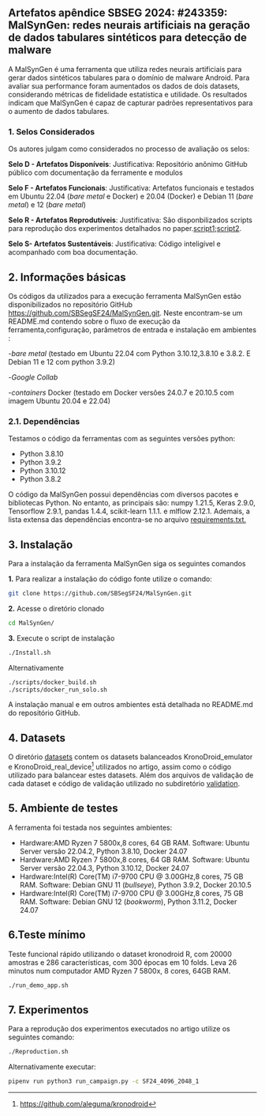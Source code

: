 ## Artefatos apêndice SBSEG 2024: #243359: MalSynGen: redes neurais artificiais na geração de dados tabulares sintéticos para detecção de malware
A MalSynGen  é uma ferramenta que utiliza redes neurais artificiais para gerar dados sintéticos tabulares para o domínio de malware Android.
Para avaliar sua performance foram aumentados os dados de dois datasets, considerando métricas de fidelidade estatística e utilidade. 
Os resultados indicam que MalSynGen é capaz de capturar padrões representativos para o aumento de dados tabulares.

### 1. Selos Considerados
Os autores julgam como considerados no processo de avaliação os selos:

**Selo D - Artefatos Disponíveis**:
Justificativa: Repositório  anônimo  GitHub público com documentação da ferramente e modulos

**Selo F - Artefatos Funcionais**:
Justificativa: Artefatos funcionais e testados em Ubuntu 22.04 (*bare metal* e Docker) e 20.04 (Docker) e Debian  11 (*bare metal*) e 12 (*bare metal*)

**Selo R - Artefatos Reprodutíveis**:
Justificativa: São disponbilizados scripts para reprodução dos experimentos detalhados no paper.[script1](https://github.com/SBSegSF24/MalSynGen/blob/07ccc905a5a48af6cb8d9d9b426e1d5abc65a718/reproduzir_sf24.sh);[script2](https://github.com/SBSegSF24/MalSynGen/blob/e71cec8b62a395ca282528912f21b279e64992c8/Reproduction.sh).

**Selo S- Artefatos Sustentáveis**:
Justificativa: Código inteligível e acompanhado com boa documentação.


## 2. Informações básicas
Os códigos da utilizados para a execução ferramenta 
MalSynGen  estão disponibilizados no repositório GitHub https://github.com/SBSegSF24/MalSynGen.git. Neste encontram-se um README.md contendo sobre o fluxo de execução da ferramenta,configuração, parâmetros de entrada e instalação em ambientes :

-*bare metal* (testado em  Ubuntu 22.04 com Python 3.10.12,3.8.10 e 3.8.2. E Debian 11 e 12 com python  3.9.2)

-*Google Collab* 

-*containers* Docker (testado em Docker versões 24.0.7 e 20.10.5 com imagem Ubuntu 20.04 e 22.04)


### 2.1. Dependências
Testamos o código da ferramentas com as seguintes versões python:
- Python 3.8.10
- Python 3.9.2
- Python 3.10.12
- Python 3.8.2 

O código da MalSynGen possui dependências com diversos pacotes e bibliotecas Python.
No entanto, as principais são:
numpy 1.21.5, Keras 2.9.0, Tensorflow 2.9.1, pandas 1.4.4, scikit-learn 1.1.1. e mlflow 2.12.1.
Ademais, a lista extensa das dependências encontra-se no arquivo [requirements.txt.](https://github.com/SBSegSF24/MalSynGen/blob/07c602b7a43a3cd2bf305a684759a45c4e7cc2f1/requirements.txt)


## 3. Instalação 
Para a instalação da ferramenta MalSynGen siga os seguintes comandos

**1.** Para realizar a instalação do código fonte utilize o comando:
```bash
git clone https://github.com/SBSegSF24/MalSynGen.git
  ```
**2.** Acesse o diretório clonado
```bash
cd MalSynGen/
```
**3.** Execute o script de instalação
```bash
./Install.sh
```
Alternativamente
```bash
./scripts/docker_build.sh
./scripts/docker_run_solo.sh
```
A instalação manual e em outros ambientes está detalhada no README.md do repositório GitHub.

## 4. Datasets
O diretório [datasets](https://github.com/SBSegSF24/MalSynGen/tree/0669acd4855a7e268eba045346cf526def3acade/datasets) contem  os datasets balanceados KronoDroid_emulator e KronoDroid_real_device[^1] utilizados no artigo, assim
como o código utilizado para balancear estes datasets. Além dos arquivos de validação de cada dataset e código de validação utilizado no subdiretório [validation](https://github.com/SBSegSF24/MalSynGen/tree/0669acd4855a7e268eba045346cf526def3acade/datasets/validation).
[^1]: https://github.com/aleguma/kronodroid



## 5. Ambiente de testes
A ferramenta foi testada nos seguintes ambientes: 

- Hardware:AMD Ryzen 7 5800x,8 cores, 64 GB RAM. Software: Ubuntu Server versão 22.04.2, Python 3.8.10, Docker 24.07
- Hardware:AMD Ryzen 7 5800x,8 cores, 64 GB RAM. Software: Ubuntu Server versão 22.04.3, Python  3.10.12, Docker 24.07
- Hardware:Intel(R) Core(TM) i7-9700 CPU @ 3.00GHz,8 cores, 75 GB RAM. Software: Debian GNU 11 (*bullseye*), Python 3.9.2, Docker 20.10.5
- Hardware:Intel(R) Core(TM) i7-9700 CPU @ 3.00GHz,8 cores, 75 GB RAM. Software: Debian GNU 12 (*bookworm*), Python 3.11.2, Docker 24.07

## 6.Teste mínimo
Teste funcional rápido utilizando o dataset kronodroid R, com 20000 amostras e 286 características, com 300 épocas em 10 folds. Leva 26 minutos num computador AMD Ryzen 7 5800x, 8 cores, 64GB RAM.
```bash
./run_demo_app.sh
```
## 7. Experimentos
Para a reprodução dos experimentos executados no artigo utilize os seguintes comando:
```bash
./Reproduction.sh
```
Alternativamente executar:
```bash
pipenv run python3 run_campaign.py -c SF24_4096_2048_1    
```

